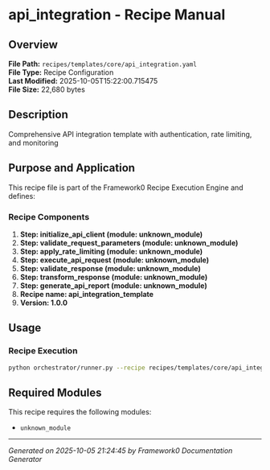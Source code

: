 # api_integration - Recipe Manual

## Overview
**File Path:** `recipes/templates/core/api_integration.yaml`  
**File Type:** Recipe Configuration  
**Last Modified:** 2025-10-05T15:22:00.715475  
**File Size:** 22,680 bytes  

## Description
Comprehensive API integration template with authentication, rate limiting, and monitoring

## Purpose and Application
This recipe file is part of the Framework0 Recipe Execution Engine and defines:

### Recipe Components
1. **Step: initialize_api_client (module: unknown_module)**
2. **Step: validate_request_parameters (module: unknown_module)**
3. **Step: apply_rate_limiting (module: unknown_module)**
4. **Step: execute_api_request (module: unknown_module)**
5. **Step: validate_response (module: unknown_module)**
6. **Step: transform_response (module: unknown_module)**
7. **Step: generate_api_report (module: unknown_module)**
8. **Recipe name: api_integration_template**
9. **Version: 1.0.0**

## Usage

### Recipe Execution
```bash
python orchestrator/runner.py --recipe recipes/templates/core/api_integration.yaml
```


## Required Modules

This recipe requires the following modules:

- `unknown_module`


---
*Generated on 2025-10-05 21:24:45 by Framework0 Documentation Generator*

